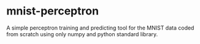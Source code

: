 # mnist-perceptron
A simple perceptron training and predicting tool for the MNIST data coded from scratch using only numpy and python standard library.
